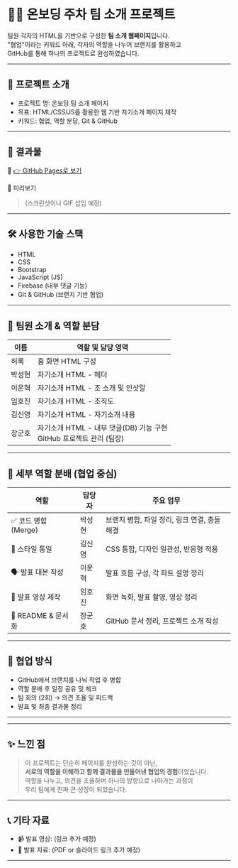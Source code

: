 # 🧑‍💻 온보딩 주차 팀 소개 프로젝트

팀원 각자의 HTML을 기반으로 구성한 **팀 소개 웹페이지**입니다.  
"협업"이라는 키워드 아래, 각자의 역할을 나누어 브랜치를 활용하고  
GitHub를 통해 하나의 프로젝트로 완성하였습니다.

---

## 📌 프로젝트 소개

- 프로젝트 명: 온보딩 팀 소개 페이지
- 목표: HTML/CSS/JS를 활용한 웹 기반 자기소개 페이지 제작
- 키워드: 협업, 역할 분담, Git & GitHub

---

## 🚀 결과물

🔗 [👉 GitHub Pages로 보기](https://your-github-id.github.io/project-name/)

📸 미리보기  
> (스크린샷이나 GIF 삽입 예정)

---

## 🛠 사용한 기술 스택

- HTML
- CSS
- Bootstrap
- JavaScript (JS)
- Firebase (내부 댓글 기능)
- Git & GitHub (브랜치 기반 협업)

---

## 👥 팀원 소개 & 역할 분담

| 이름     | 역할 및 담당 영역 |
|----------|-------------------|
| 허록     | 홈 화면 HTML 구성 |
| 박성현   | 자기소개 HTML - 헤더 |
| 이운혁   | 자기소개 HTML - 조 소개 및 인삿말 |
| 임호진   | 자기소개 HTML - 조직도 |
| 김신영   | 자기소개 HTML - 자기소개 내용 |
| 장군호   | 자기소개 HTML - 내부 댓글(DB) 기능 구현<br>GitHub 프로젝트 관리 (팀장) |

---

## 🎯 세부 역할 분배 (협업 중심)

| 역할 | 담당자 | 주요 업무 |
|------|--------|-----------|
| ✅ 코드 병합 (Merge) | 박성현 | 브랜치 병합, 파일 정리, 링크 연결, 충돌 해결 |
| 🎨 스타일 통일 | 김신영 | CSS 통합, 디자인 일관성, 반응형 적용 |
| 🗣 발표 대본 작성 | 이운혁 | 발표 흐름 구성, 각 파트 설명 정리 |
| 🎥 발표 영상 제작 | 임호진 | 화면 녹화, 발표 촬영, 영상 정리 |
| 📄 README & 문서화 | 장군호 | GitHub 문서 정리, 프로젝트 소개 작성 |

---

## 🧩 협업 방식

- GitHub에서 브랜치를 나눠 작업 후 병합
- 역할 분배 후 일정 공유 및 체크
- 팀 회의 (2회) → 의견 조율 및 피드백
- 발표 및 최종 결과물 정리

---

---

## ✨ 느낀 점

> 이 프로젝트는 단순히 페이지를 완성하는 것이 아닌,  
> **서로의 역할을 이해하고 함께 결과물을 만들어낸 협업의 경험**이었습니다.  
> 역할을 나누고, 의견을 조율하며 하나의 방향으로 나아가는 과정이  
> 우리 팀에게 진짜 큰 성장이 되었습니다.

---

## 📞 기타 자료

- 📹 발표 영상: (링크 추가 예정)  
- 📑 발표 자료: (PDF or 슬라이드 링크 추가 예정)

---
